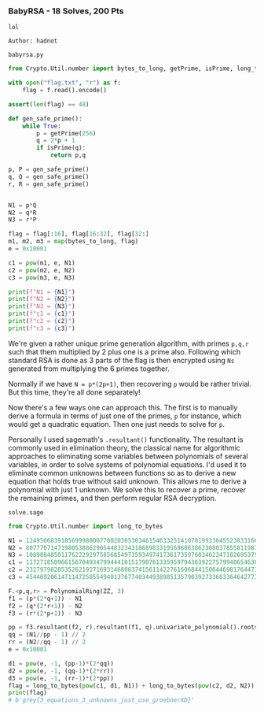 ### BabyRSA - 18 Solves, 200 Pts
```
lol

Author: hadnot
```

`babyrsa.py`
```py
from Crypto.Util.number import bytes_to_long, getPrime, isPrime, long_to_bytes

with open("flag.txt", "r") as f:
    flag = f.read().encode()

assert(len(flag) == 48)

def gen_safe_prime():
    while True:
        p = getPrime(256)
        q = 2*p + 1
        if isPrime(q):
            return p,q

p, P = gen_safe_prime()
q, Q = gen_safe_prime()
r, R = gen_safe_prime()


N1 = p*Q
N2 = q*R
N3 = r*P

flag = flag[:16], flag[16:32], flag[32:]
m1, m2, m3 = map(bytes_to_long, flag)
e = 0x10001

c1 = pow(m1, e, N1)
c2 = pow(m2, e, N2)
c3 = pow(m3, e, N3)

print(f"N1 = {N1}")
print(f"N2 = {N2}")
print(f"N3 = {N3}")
print(f"c1 = {c1}")
print(f"c2 = {c2}")
print(f"c3 = {c3}")
```

We're given a rather unique prime generation algorithm, with primes `p,q,r` such that them multiplied by 2 plus one is a prime also. Following which standard RSA is done as 3 parts of the flag is then encrypted using `Ns` generated from multiplying the 6 primes together.

Normally if we have `N = p*(2p+1)`, then recovering `p` would be rather trivial. But this time, they're all done separately!

Now there's a few ways one can approach this. The first is to manually derive a formula in terms of just one of the primes, `p` for instance, which would get a quadratic equation. Then one just needs to solve for `p`.

Personally I used sagemath's `.resultant()` functionality. The resultant is commonly used in elimination theory, the classical name for algorithmic approaches to eliminating some variables between polynomials of several variables, in order to solve systems of polynomial equations. I'd used it to eliminate common unknowns between functions so as to derive a new equation that holds true without said unknown. This allows me to derive a polynomial with just 1 unknown. We solve this to recover a prime, recover the remaining primes, and then perform regular RSA decryption.

`solve.sage`
```py
from Crypto.Util.number import long_to_bytes

N1 = 12495068391856999800077002030530346154633251410701993364552383316643702466683773454456456597802923936206937481367758944533287430192110874917786936470363369
N2 = 8077707147198053886290544832343186898331956960638623080378558119874814319984246411074010515131637149736377313917292767376808884023937736055240325038442951
N3 = 10898848501176222929758568549735934974173617359760346224710269537956982757903808181573409877312658404512178685311838325609151823971632352375145906550988157
c1 = 11727185096615670493479944410151790761335959794363922757994065463882149941932060937572492050251349085994568934453243128190891922383731914525051578359318783
c2 = 2327979828535262192716931468063741561142276160684415064469817644730647222015445750643448615540518244828488228477943010970450757391003276726177736335376022
c3 = 4544692061471147250554940137677403449389851357903927336833646427737782533445020327768883285489907725322030741572216172954958842207101301502851102081477126

F.<p,q,r> = PolynomialRing(ZZ, 3)
f1 = (p*(2*q+1)) - N1
f2 = (q*(2*r+1)) - N2
f3 = (r*(2*p+1)) - N3

pp = f3.resultant(f2, r).resultant(f1, q).univariate_polynomial().roots()[0][0]
qq = (N1//pp - 1) // 2
rr = (N2//qq - 1) // 2
e = 0x10001

d1 = pow(e, -1, (pp-1)*(2*qq))
d2 = pow(e, -1, (qq-1)*(2*rr))
d3 = pow(e, -1, (rr-1)*(2*pp))
flag = long_to_bytes(pow(c1, d1, N1)) + long_to_bytes(pow(c2, d2, N2)) + long_to_bytes(pow(c3, d3, N3))
print(flag)
# b'grey{3_equations_3_unknowns_just_use_groebnerXD}'
```